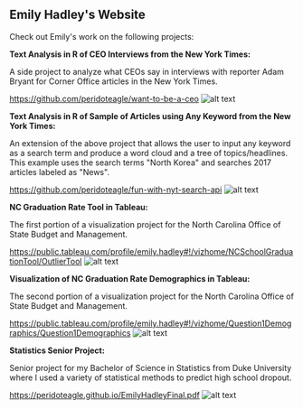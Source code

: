 ## Emily Hadley's Website

Check out Emily's work on the following projects:

**Text Analysis in R of CEO Interviews from the New York Times:**

A side project to analyze what CEOs say in interviews with reporter Adam Bryant for Corner Office articles in the New York Times.

<https://github.com/peridoteagle/want-to-be-a-ceo>
![alt text](https://user-images.githubusercontent.com/34693652/34894444-6f1084f2-f7af-11e7-875a-0a8e367c621b.png)

**Text Analysis in R of Sample of Articles using Any Keyword from the New York Times:**

An extension of the above project that allows the user to input any keyword as a search term and produce a word cloud and a tree of topics/headlines. This example uses the search terms "North Korea" and searches 2017 articles labeled as "News".

<https://github.com/peridoteagle/fun-with-nyt-search-api>
![alt text](https://user-images.githubusercontent.com/34693652/34894508-bce8b2bc-f7af-11e7-8276-49c0378d8855.png)

**NC Graduation Rate Tool in Tableau:**

The first portion of a visualization project for the North Carolina Office of State Budget and Management.

<https://public.tableau.com/profile/emily.hadley#!/vizhome/NCSchoolGraduationTool/OutlierTool>
![alt text](https://user-images.githubusercontent.com/34693652/34894564-f4b04de0-f7af-11e7-803c-e7cc3949442a.png)

**Visualization of NC Graduation Rate Demographics in Tableau:**

The second portion of a visualization project for the North Carolina Office of State Budget and Management.

<https://public.tableau.com/profile/emily.hadley#!/vizhome/Question1Demographics/Question1Demographics>
![alt text](https://user-images.githubusercontent.com/34693652/34894641-2583c7e4-f7b0-11e7-8c1c-dae07c35af2b.png)

**Statistics Senior Project:**

Senior project for my Bachelor of Science in Statistics from Duke University where I used a variety of statistical methods to predict high school dropout.

<https://peridoteagle.github.io/EmilyHadleyFinal.pdf>
![alt text](https://user-images.githubusercontent.com/34693652/34895249-e3a1636a-f7b2-11e7-9a45-5d77d1501b21.png)